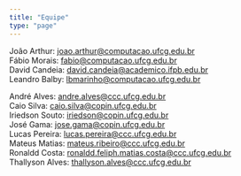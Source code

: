 ```yaml
---
title: "Equipe"
type: "page"
---
```


João Arthur: joao.arthur@computacao.ufcg.edu.br  
Fábio Morais: fabio@computacao.ufcg.edu.br  
David Candeia: david.candeia@academico.ifpb.edu.br  
Leandro Balby: lbmarinho@computacao.ufcg.edu.br  

André Alves: andre.alves@ccc.ufcg.edu.br  
Caio Silva: caio.silva@copin.ufcg.edu.br  
Iriedson Souto: iriedson@copin.ufcg.edu.br  
José Gama: jose.gama@copin.ufcg.edu.br  
Lucas Pereira: lucas.pereira@ccc.ufcg.edu.br  
Mateus Matias: mateus.ribeiro@ccc.ufcg.edu.br  
Ronaldd Costa: ronaldd.feliph.matias.costa@ccc.ufcg.edu.br  
Thallyson Alves: thallyson.alves@ccc.ufcg.edu.br